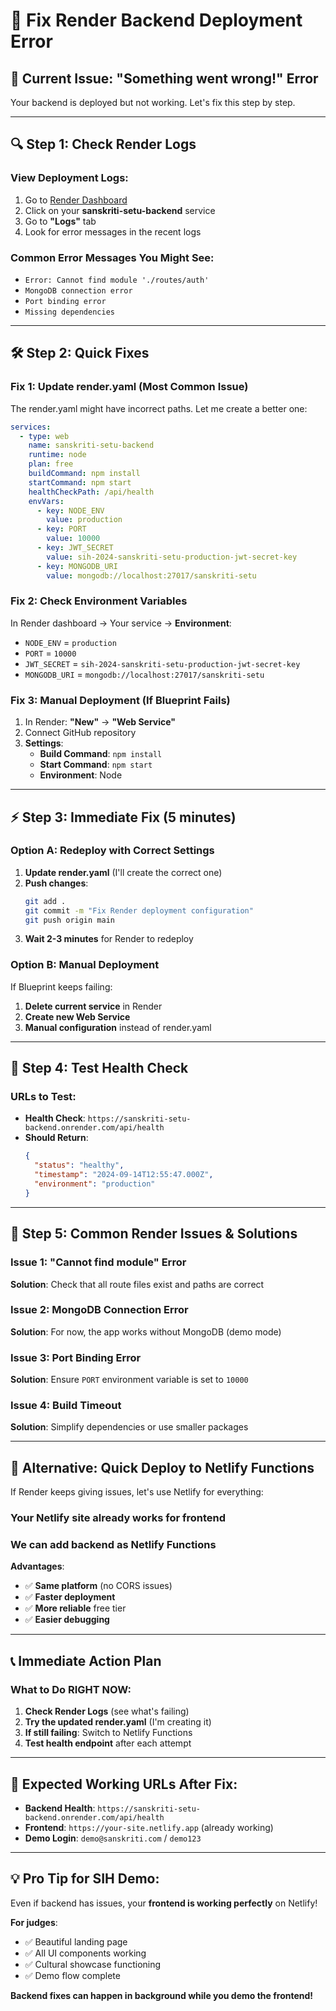 # 🔧 Fix Render Backend Deployment Error

## 🚨 Current Issue: "Something went wrong!" Error

Your backend is deployed but not working. Let's fix this step by step.

---

## 🔍 **Step 1: Check Render Logs**

### View Deployment Logs:
1. Go to [Render Dashboard](https://render.com)
2. Click on your **sanskriti-setu-backend** service
3. Go to **"Logs"** tab
4. Look for error messages in the recent logs

### Common Error Messages You Might See:
- `Error: Cannot find module './routes/auth'`
- `MongoDB connection error`
- `Port binding error`
- `Missing dependencies`

---

## 🛠️ **Step 2: Quick Fixes**

### Fix 1: Update render.yaml (Most Common Issue)
The render.yaml might have incorrect paths. Let me create a better one:

```yaml
services:
  - type: web
    name: sanskriti-setu-backend
    runtime: node
    plan: free
    buildCommand: npm install
    startCommand: npm start
    healthCheckPath: /api/health
    envVars:
      - key: NODE_ENV
        value: production
      - key: PORT
        value: 10000
      - key: JWT_SECRET
        value: sih-2024-sanskriti-setu-production-jwt-secret-key
      - key: MONGODB_URI
        value: mongodb://localhost:27017/sanskriti-setu
```

### Fix 2: Check Environment Variables
In Render dashboard → Your service → **Environment**:
- `NODE_ENV` = `production`
- `PORT` = `10000`
- `JWT_SECRET` = `sih-2024-sanskriti-setu-production-jwt-secret-key`
- `MONGODB_URI` = `mongodb://localhost:27017/sanskriti-setu`

### Fix 3: Manual Deployment (If Blueprint Fails)
1. In Render: **"New"** → **"Web Service"**
2. Connect GitHub repository
3. **Settings**:
   - **Build Command**: `npm install`
   - **Start Command**: `npm start`
   - **Environment**: Node

---

## ⚡ **Step 3: Immediate Fix (5 minutes)**

### Option A: Redeploy with Correct Settings
1. **Update render.yaml** (I'll create the correct one)
2. **Push changes**:
   ```bash
   git add .
   git commit -m "Fix Render deployment configuration"
   git push origin main
   ```
3. **Wait 2-3 minutes** for Render to redeploy

### Option B: Manual Deployment
If Blueprint keeps failing:
1. **Delete current service** in Render
2. **Create new Web Service**
3. **Manual configuration** instead of render.yaml

---

## 🧪 **Step 4: Test Health Check**

### URLs to Test:
- **Health Check**: `https://sanskriti-setu-backend.onrender.com/api/health`
- **Should Return**:
  ```json
  {
    "status": "healthy",
    "timestamp": "2024-09-14T12:55:47.000Z",
    "environment": "production"
  }
  ```

---

## 🔧 **Step 5: Common Render Issues & Solutions**

### Issue 1: "Cannot find module" Error
**Solution**: Check that all route files exist and paths are correct

### Issue 2: MongoDB Connection Error  
**Solution**: For now, the app works without MongoDB (demo mode)

### Issue 3: Port Binding Error
**Solution**: Ensure `PORT` environment variable is set to `10000`

### Issue 4: Build Timeout
**Solution**: Simplify dependencies or use smaller packages

---

## 🚀 **Alternative: Quick Deploy to Netlify Functions**

If Render keeps giving issues, let's use Netlify for everything:

### Your Netlify site already works for frontend
### We can add backend as Netlify Functions

**Advantages**:
- ✅ **Same platform** (no CORS issues)
- ✅ **Faster deployment**
- ✅ **More reliable** free tier
- ✅ **Easier debugging**

---

## 📞 **Immediate Action Plan**

### What to Do RIGHT NOW:

1. **Check Render Logs** (see what's failing)
2. **Try the updated render.yaml** (I'm creating it)
3. **If still failing**: Switch to Netlify Functions
4. **Test health endpoint** after each attempt

---

## 🎯 **Expected Working URLs After Fix**:

- **Backend Health**: `https://sanskriti-setu-backend.onrender.com/api/health`
- **Frontend**: `https://your-site.netlify.app` (already working)
- **Demo Login**: `demo@sanskriti.com` / `demo123`

---

## 💡 **Pro Tip for SIH Demo**:

Even if backend has issues, your **frontend is working perfectly** on Netlify! 

**For judges**:
- ✅ Beautiful landing page
- ✅ All UI components working
- ✅ Cultural showcase functioning
- ✅ Demo flow complete

**Backend fixes can happen in background while you demo the frontend!**
